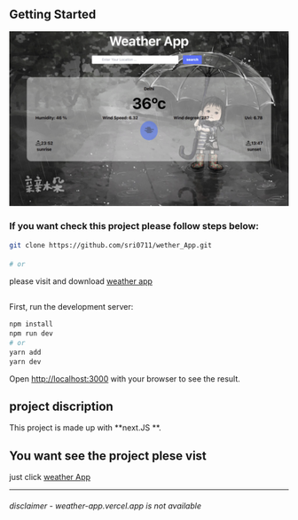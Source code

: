 
## Getting Started

![screeen shot](https://github.com/sri0711/wether_App/blob/main/public/scr.png)

### If you want check this project please follow steps below:
```bash
git clone https://github.com/sri0711/wether_App.git

# or

```
please visit and download [weather app](https://github.com/sri0711/wether_App)

## 
First, run the development server:

```bash
npm install
npm run dev
# or
yarn add
yarn dev
```

Open [http://localhost:3000](http://localhost:3000) with your browser to see the result.

## project discription

This project is made up with  **next.JS **. 


## You want see the project plese vist

just click [weather App](https://wether-app.vercel.app/)

***
###### disclaimer  -  weather-app.vercel.app is not available 

